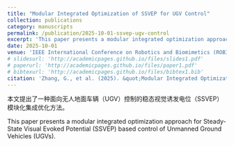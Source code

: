 ```yaml
---
title: "Modular Integrated Optimization of SSVEP for UGV Control"
collection: publications
category: manuscripts
permalink: /publication/2025-10-01-ssvep-ugv-control
excerpt: 'This paper presents a modular integrated optimization approach for Steady-State Visual Evoked Potential (SSVEP) based control of Unmanned Ground Vehicles (UGVs). **Oral Presentation** at ROBIO 2025. **Co-first author**.'
date: 2025-10-01
venue: 'IEEE International Conference on Robotics and Biomimetics (ROBIO) - Oral Presentation'
# slidesurl: 'http://academicpages.github.io/files/slides1.pdf'
# paperurl: 'http://academicpages.github.io/files/paper1.pdf'
# bibtexurl: 'http://academicpages.github.io/files/bibtex1.bib'
citation: 'Zhang, G., et al. (2025). &quot;Modular Integrated Optimization of SSVEP for UGV Control.&quot; <i>IEEE International Conference on Robotics and Biomimetics (ROBIO)</i>. <b>Oral Presentation</b>.'
---
```



本文提出了一种面向无人地面车辆（UGV）控制的稳态视觉诱发电位（SSVEP）模块化集成优化方法。

This paper presents a modular integrated optimization approach for Steady-State Visual Evoked Potential (SSVEP) based control of Unmanned Ground Vehicles (UGVs).

